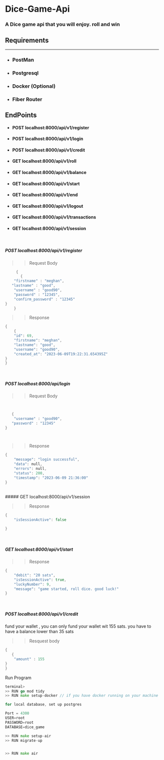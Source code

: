 # Dice-Game-Api

### A Dice game api that you will enjoy. roll and win

## Requirements
*** 

* ### PostMan
* ### Postgresql
* ### Docker (Optional)
* ### Fiber Router




## EndPoints

* #### POST localhost:8000/api/v1/register 
* ####  POST localhost:8000/api/v1/login
* ####  POST localhost:8000/api/v1/credit
* ####  GET localhost:8000/api/v1/roll
* ####  GET localhost:8000/api/v1/balance
* ####  GET localhost:8000/api/v1/start
* ####  GET localhost:8000/api/v1/end
* ####  GET localhost:8000/api/v1/logout
* ####  GET localhost:8000/api/v1/transactions
* ####  GET localhost:8000/api/v1/session



<br>

##### POST localhost:8000/api/v1/register

>> Request Body 

```GO
     {
       {
    "firstname" : "meghan",
   "lastname" : "good",
    "username" : "good90",
    "password" : "12345",
    "confirm_password" : "12345"
}
    }
```

>> Response 

```GO
{
    {
    "id": 69,
    "firstname": "meghan",
    "lastname": "good",
    "username": "good90",
    "created_at": "2023-06-09T19:22:31.654395Z"
}
}
```

<br>


##### POST localhost:8000/api/login

>> Request Body 

```GO
     
       
   {
    "username" : "good90",
   "password" : "12345"
}

    
```

>> Response 

```GO
{
    "message": "login successful",
    "data": null,
    "errors": null,
    "status": 200,
    "timestamp": "2023-06-09 21:36:00"
}
```
<br>
 ##### GET localhost:8000/api/v1/session


>> Response 

```GO
{
    "isSessionActive": false

}
```
<br>

 ##### GET localhost:8000/api/v1/start


>> Response 

```GO
{
    "debit": "20 sats",
    "isSessionActive": true,
    "luckyNumber": 9,
    "message": "game started, roll dice. good luck!"
}
```
<br>

 ##### POST localhost:8000/api/v1/credit
  fund your wallet , you can only fund your wallet wit 155 sats. you have to have a balance lower than 35 sats


>> Resquest body

```GO
{
   {
    "amount" : 155
}
}
```


 

Run Program

```GO
terminal> 
>> RUN go mod tidy
>> RUN make setup-docker // if you have docker running on your machine

for local database, set up postgres

Port = 4300
USER=root 
PASSWORD=root 
DATABASE=dice_game

>> RUN make setup-air
>> RUN migrate-up


>> RUN make air
```